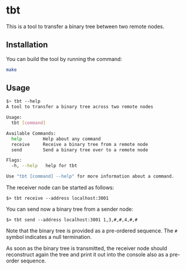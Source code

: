 # tbt

This is a tool to transfer a binary tree between two remote nodes.

## Installation

You can build the tool by running the command:

```bash
make
```

## Usage

``` bash
$> tbt --help
A tool to transfer a binary tree across two remote nodes

Usage:
  tbt [command]

Available Commands:
  help        Help about any command
  receive     Receive a binary tree from a remote node
  send        Send a binary tree over to a remote node

Flags:
  -h, --help   help for tbt

Use "tbt [command] --help" for more information about a command.

```

The receiver node can be started as follows:

```
$> tbt receive --address localhost:3001
```

You can send now a binary tree from a sender node:

```
$> tbt send --address localhost:3001 1,3,#,#,4,#,#
```

Note that the binary tree is provided as a pre-ordered sequence. The `#` symbol indicates a null termination.

As soon as the binary tree is transmitted, the receiver node should reconstruct again the tree and print it out into the console also as a pre-order sequence.
